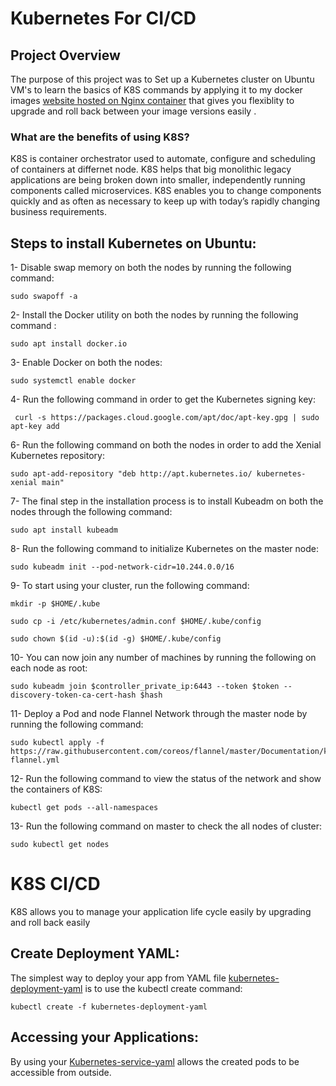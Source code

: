 # Kubernetes For CI/CD
##  Project Overview

The purpose of this project was to Set up a Kubernetes cluster on Ubuntu VM's to learn the basics of K8S commands by applying it to my docker images [website hosted on Nginx container](https://hub.docker.com/repository/registry-1.docker.io/samir2296/containerization/tags?page=1) that gives you flexiblity to upgrade and roll back between your image versions easily .

### What are the benefits of using K8S?
K8S is container orchestrator used to automate, configure and scheduling of containers at differnet node. K8S helps that big monolithic legacy applications are being broken down into smaller, independently running components called microservices. 
K8S enables you to change components quickly and as often as necessary to keep up with today’s rapidly changing business requirements.

## Steps to install Kubernetes on Ubuntu:
1- Disable swap memory on both the nodes by running the following command:
 ```
 sudo swapoff -a
 ```

2- Install the Docker utility on both the nodes by running the following command :
 ```
sudo apt install docker.io

 ```
3- Enable Docker on both the nodes:
```
sudo systemctl enable docker
```

4- Run the following command in order to get the Kubernetes signing key:
```
 curl -s https://packages.cloud.google.com/apt/doc/apt-key.gpg | sudo apt-key add
 ```

6- Run the following command on both the nodes in order to add the Xenial Kubernetes repository:
```
sudo apt-add-repository "deb http://apt.kubernetes.io/ kubernetes-xenial main"
```

7- The final step in the installation process is to install Kubeadm on both the nodes through the following command:
```
sudo apt install kubeadm
```
8- Run the following command to initialize Kubernetes on the master node:
```
sudo kubeadm init --pod-network-cidr=10.244.0.0/16
```
9- To start using your cluster, run the following command:
```
mkdir -p $HOME/.kube
```
```
sudo cp -i /etc/kubernetes/admin.conf $HOME/.kube/config

```
```
sudo chown $(id -u):$(id -g) $HOME/.kube/config

```

10- You can now join any number of machines by running the following on each node as root:
```
sudo kubeadm join $controller_private_ip:6443 --token $token --discovery-token-ca-cert-hash $hash
```

11- Deploy a Pod and node Flannel Network through the master node by running the following command:
```
sudo kubectl apply -f https://raw.githubusercontent.com/coreos/flannel/master/Documentation/kube-flannel.yml
```
12- Run the following command to view the status of the network and show the containers of K8S:
```
kubectl get pods --all-namespaces
```
13- Run the following command on master to check the all nodes of cluster:
```
sudo kubectl get nodes
```
# K8S CI/CD
K8S allows you to manage your application life cycle easily by upgrading and roll back easily
## Create Deployment YAML:
The simplest way to deploy your app from YAML file [kubernetes-deployment-yaml](https://github.com/samir2212/Kubernetes-CICD-Project/blob/master/kubernetes-deployment-yaml) is to use the kubectl create command:
```
kubectl create -f kubernetes-deployment-yaml
```
## Accessing your Applications:
By using your [Kubernetes-service-yaml](https://github.com/samir2212/Kubernetes-CICD-Project/blob/master/Kubernetes-service-yaml) allows the created pods to be accessible from outside.

